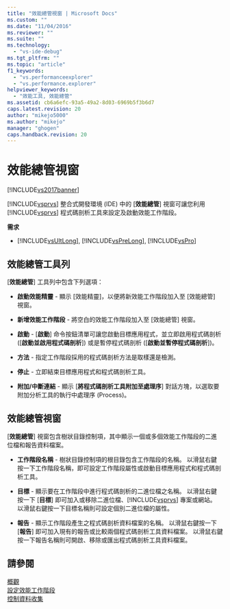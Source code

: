 ```yaml
---
title: "效能總管視窗 | Microsoft Docs"
ms.custom: ""
ms.date: "11/04/2016"
ms.reviewer: ""
ms.suite: ""
ms.technology: 
  - "vs-ide-debug"
ms.tgt_pltfrm: ""
ms.topic: "article"
f1_keywords: 
  - "vs.performanceexplorer"
  - "vs.performance.explorer"
helpviewer_keywords: 
  - "效能工具, 效能總管"
ms.assetid: cb6a6efc-93a5-49a2-8d03-6969b5f3b6d7
caps.latest.revision: 20
author: "mikejo5000"
ms.author: "mikejo"
manager: "ghogen"
caps.handback.revision: 20
---
```

# 效能總管視窗
[!INCLUDE[vs2017banner](../code-quality/includes/vs2017banner.md)]

[!INCLUDE[vsprvs](../code-quality/includes/vsprvs_md.md)] 整合式開發環境 \(IDE\) 中的 \[**效能總管**\] 視窗可讓您利用 [!INCLUDE[vsprvs](../code-quality/includes/vsprvs_md.md)] 程式碼剖析工具來設定及啟動效能工作階段。  
  
 **需求**  
  
-   [!INCLUDE[vsUltLong](../code-quality/includes/vsultlong_md.md)], [!INCLUDE[vsPreLong](../code-quality/includes/vsprelong_md.md)], [!INCLUDE[vsPro](../code-quality/includes/vspro_md.md)]  
  
## 效能總管工具列  
 \[**效能總管**\] 工具列中包含下列選項：  
  
-   **啟動效能精靈** \- 顯示 \[效能精靈\]，以便將新效能工作階段加入至 \[效能總管\] 視窗。  
  
-   **新增效能工作階段** \- 將空白的效能工作階段加入至 \[效能總管\] 視窗。  
  
-   **啟動** \- \[**啟動**\] 命令按鈕清單可讓您啟動目標應用程式，並立即啟用程式碼剖析 \(\[**啟動並啟用程式碼剖析**\]\) 或是暫停程式碼剖析 \(\[**啟動並暫停程式碼剖析**\]\)。  
  
-   **方法** \- 指定工作階段採用的程式碼剖析方法是取樣還是檢測。  
  
-   **停止** \- 立即結束目標應用程式和程式碼剖析工具。  
  
-   **附加\/中斷連結** \- 顯示 \[**將程式碼剖析工具附加至處理序**\] 對話方塊，以選取要附加分析工具的執行中處理序 \(Process\)。  
  
## 效能總管視窗  
 \[**效能總管**\] 視窗包含樹狀目錄控制項，其中顯示一個或多個效能工作階段的二進位檔和報告資料檔案。  
  
-   **工作階段名稱** \- 樹狀目錄控制項的根目錄包含工作階段的名稱。  以滑鼠右鍵按一下工作階段名稱，即可設定工作階段屬性或啟動目標應用程式和程式碼剖析工具。  
  
-   **目標** \- 顯示要在工作階段中進行程式碼剖析的二進位檔之名稱。  以滑鼠右鍵按一下 \[**目標**\] 即可加入或移除二進位檔、[!INCLUDE[vsprvs](../code-quality/includes/vsprvs_md.md)] 專案或網站。  以滑鼠右鍵按一下目標名稱則可設定個別二進位檔的屬性。  
  
-   **報告** \- 顯示工作階段產生之程式碼剖析資料檔案的名稱。  以滑鼠右鍵按一下 \[**報告**\] 即可加入現有的報告或比較兩個程式碼剖析工具資料檔案。  以滑鼠右鍵按一下報告名稱則可開啟、移除或匯出程式碼剖析工具資料檔案。  
  
## 請參閱  
 [概觀](../profiling/overviews-performance-tools.md)   
 [設定效能工作階段](../profiling/configuring-performance-sessions.md)   
 [控制資料收集](../profiling/controlling-data-collection.md)
